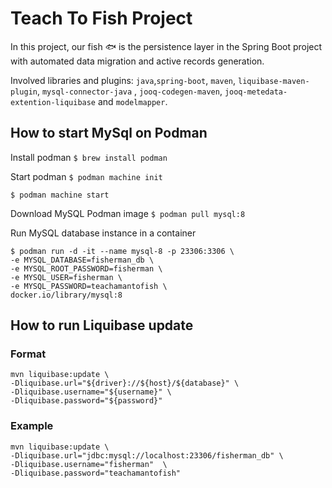 # Teach To Fish Project

In this project, our fish 🐟 is the persistence layer in the Spring Boot project with automated data migration and
active records generation.

Involved libraries and plugins: `java`,`spring-boot`, `maven`, `liquibase-maven-plugin`, `mysql-connector-java`
, `jooq-codegen-maven`, `jooq-metedata-extention-liquibase` and `modelmapper`.

## How to start MySql on Podman

Install podman
`$ brew install podman`

Start podman
`$ podman machine init`

`$ podman machine start`

Download MySQL Podman image
`$ podman pull mysql:8`

Run MySQL database instance in a container

```
$ podman run -d -it --name mysql-8 -p 23306:3306 \
-e MYSQL_DATABASE=fisherman_db \
-e MYSQL_ROOT_PASSWORD=fisherman \
-e MYSQL_USER=fisherman \
-e MYSQL_PASSWORD=teachamantofish \
docker.io/library/mysql:8
```

## How to run Liquibase update

### Format

```
mvn liquibase:update \
-Dliquibase.url="${driver}://${host}/${database}" \
-Dliquibase.username="${username}" \
-Dliquibase.password="${password}"
```

### Example

```
mvn liquibase:update \
-Dliquibase.url="jdbc:mysql://localhost:23306/fisherman_db" \
-Dliquibase.username="fisherman"  \
-Dliquibase.password="teachamantofish"
```
